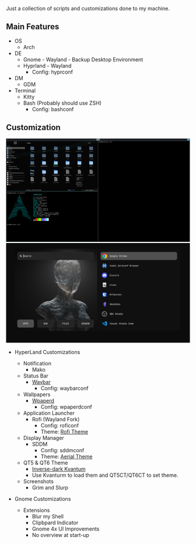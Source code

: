 Just  a collection of scripts and customizations done to my machine.

## Main Features
- OS
    - Arch
- DE
    - Gnome - Wayland - Backup Desktop Environment
    - Hyprland - Wayland
        - Config: hyprconf
- DM
    - GDM
- Terminal
    - Kitty
    - Bash (Probably should use ZSH)
        - Config: bashconf

## Customization

<img src="Screenshots/20230521_00h34m54s_grim.png" title="General Hyprland Overview">
<img src="Screenshots/20230521_00h34m31s_grim.png" tilte="Application Launcher Preview">

- HyperLand Customizations
    - Notification
        - Mako
    - Status Bar
        - [Waybar](https://github.com/Alexays/Waybar)
            - Config: waybarconf
    - Wallpapers
        - [Wpaperd](https://github.com/danyspin97/wpaperd)
            - Config: wpaperdconf
    - Application Launcher
        - Rofi (Wayland Fork)
            - Config: roficonf
            - Theme: [Rofi Theme](https://github.com/adi1090x/rofi)
    - Display Manager
        - SDDM
            - Config: sddmconf
            - Theme: [Aerial Theme](https://github.com/3ximus/aerial-sddm-theme)
    - QT5 & QT6 Theme
        - [Inverse-dark Kvantum](https://store.kde.org/p/1365482)
        - Use Kvanturm to load them and QT5CT/QT6CT to set theme. 
    - Screenshots
        - Grim and Slurp
    


- Gnome Customizations
    - Extensions
        - Blur my Shell
        - Clipbpard Indicator
        - Gnome 4x UI Improvements
        - No overview at start-up